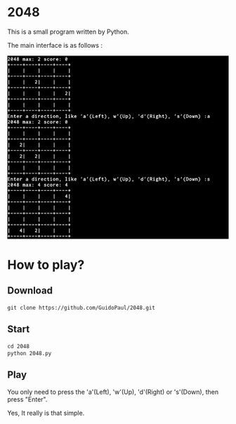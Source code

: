 # 2048

This is a small program written by Python.

The main interface is as follows :

![Play 2048](/images/python_terminal_2048.png)

# How to play?

## Download

	git clone https://github.com/GuidoPaul/2048.git

## Start

	cd 2048
	python 2048.py

## Play
You only need to press the 'a'(Left), 'w'(Up), 'd'(Right) or 's'(Down), then press "Enter".

Yes, It really is that simple.


